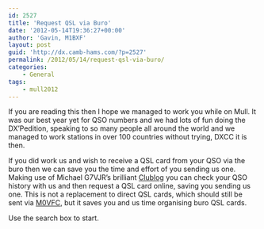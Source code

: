 ```yaml
---
id: 2527
title: 'Request QSL via Buro'
date: '2012-05-14T19:36:27+00:00'
author: 'Gavin, M1BXF'
layout: post
guid: 'http://dx.camb-hams.com/?p=2527'
permalink: /2012/05/14/request-qsl-via-buro/
categories:
    - General
tags:
    - mull2012
---
```


If you are reading this then I hope we managed to work you while on Mull. It was our best year yet for QSO numbers and we had lots of fun doing the DX’Pedition, speaking to so many people all around the world and we managed to work stations in over 100 countries without trying, DXCC it is then.

If you did work us and wish to receive a QSL card from your QSO via the buro then we can save you the time and effort of you sending us one. Making use of Michael G7VJR’s brilliant [Clublog](http://www.clublog.org) you can check your QSO history with us and then request a QSL card online, saving you sending us one. This is not a replacement to direct QSL cards, which should still be sent via [M0VFC](http://www.qrz.com/db/m0vfc), but it saves you and us time organising buro QSL cards.

Use the search box to start.

 <script src="http://www.clublog.org/stats.php?call=GS3PYE/P" type="text/javascript"></script>